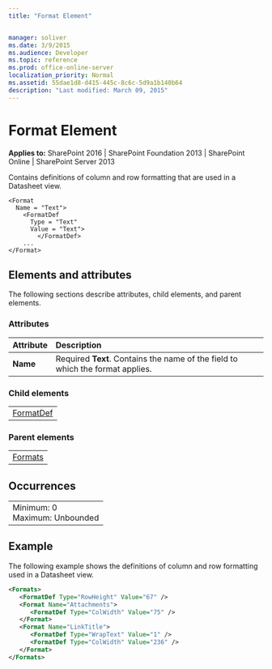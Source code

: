 ```yaml
---
title: "Format Element"


manager: soliver
ms.date: 3/9/2015
ms.audience: Developer
ms.topic: reference
ms.prod: office-online-server
localization_priority: Normal
ms.assetid: 55dae1d8-d415-445c-8c6c-5d9a1b140b64
description: "Last modified: March 09, 2015"
---
```


# Format Element

 
  
 **Applies to:** SharePoint 2016 | SharePoint Foundation 2013 | SharePoint Online | SharePoint Server 2013
  
Contains definitions of column and row formatting that are used in a Datasheet view.
  
```
<Format
  Name = "Text">
    <FormatDef
      Type = "Text"
      Value = "Text">
        </FormatDef>
    ...
</Format>
```

## Elements and attributes

The following sections describe attributes, child elements, and parent elements.

### Attributes

|**Attribute**|**Description**|
|:-----|:-----|
|**Name** <br/> |Required **Text**. Contains the name of the field to which the format applies.  <br/> |
   
### Child elements

||
|:-----|
|[FormatDef](formatdef-element.md)|
   
### Parent elements

||
|:-----|
|[Formats](formats-element.md)|
   
## Occurrences

||
|:-----|
|Minimum: 0  <br/> Maximum: Unbounded  <br/> |
   
## Example

The following example shows the definitions of column and row formatting used in a Datasheet view.
  
```XML
<Formats>
   <FormatDef Type="RowHeight" Value="67" />
   <Format Name="Attachments">
      <FormatDef Type="ColWidth" Value="75" />
   </Format>
   <Format Name="LinkTitle">
      <FormatDef Type="WrapText" Value="1" />
      <FormatDef Type="ColWidth" Value="236" />
   </Format>
</Formats>
```


